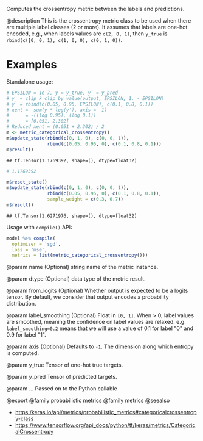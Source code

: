 Computes the crossentropy metric between the labels and predictions.

@description
This is the crossentropy metric class to be used when there are multiple
label classes (2 or more). It assumes that labels are one-hot encoded,
e.g., when labels values are `c(2, 0, 1)`, then
`y_true` is `rbind(c([0, 0, 1), c(1, 0, 0), c(0, 1, 0))`.

# Examples
Standalone usage:


```r
# EPSILON = 1e-7, y = y_true, y` = y_pred
# y` = clip_k_clip_by_value(output, EPSILON, 1. - EPSILON)
# y` = rbind(c(0.05, 0.95, EPSILON), c(0.1, 0.8, 0.1))
# xent = -sum(y * log(y'), axis = -1)
#      = -((log 0.95), (log 0.1))
#      = [0.051, 2.302]
# Reduced xent = (0.051 + 2.302) / 2
m <- metric_categorical_crossentropy()
m$update_state(rbind(c(0, 1, 0), c(0, 0, 1)),
               rbind(c(0.05, 0.95, 0), c(0.1, 0.8, 0.1)))
m$result()
```

```
## tf.Tensor(1.1769392, shape=(), dtype=float32)
```

```r
# 1.1769392
```


```r
m$reset_state()
m$update_state(rbind(c(0, 1, 0), c(0, 0, 1)),
               rbind(c(0.05, 0.95, 0), c(0.1, 0.8, 0.1)),
               sample_weight = c(0.3, 0.7))
m$result()
```

```
## tf.Tensor(1.6271976, shape=(), dtype=float32)
```

Usage with `compile()` API:


```r
model %>% compile(
  optimizer = 'sgd',
  loss = 'mse',
  metrics = list(metric_categorical_crossentropy()))
```

@param name
(Optional) string name of the metric instance.

@param dtype
(Optional) data type of the metric result.

@param from_logits
(Optional) Whether output is expected to be
a logits tensor. By default, we consider that output
encodes a probability distribution.

@param label_smoothing
(Optional) Float in `[0, 1]`.
When > 0, label values are smoothed, meaning the confidence
on label values are relaxed. e.g. `label_smoothing=0.2` means
that we will use a value of 0.1 for label
"0" and 0.9 for label "1".

@param axis
(Optional) Defaults to `-1`.
The dimension along which entropy is computed.

@param y_true
Tensor of one-hot true targets.

@param y_pred
Tensor of predicted targets.

@param ...
Passed on to the Python callable

@export
@family probabilistic metrics
@family metrics
@seealso
+ <https:/keras.io/api/metrics/probabilistic_metrics#categoricalcrossentropy-class>
+ <https://www.tensorflow.org/api_docs/python/tf/keras/metrics/CategoricalCrossentropy>

